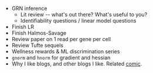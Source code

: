 - GRN inference
    - Lit review -- what's out there? What's useful to you?
    - Identifiability questions / linear model questions
- Finish LR
- Finish Halmos-Savage
- Review paper on 1 read per gene per cell
- Review Tufte sequels
- Wellness rewards & ML discrimination series
- `gnorm` and `hnorm` for gradient and hessian
- Why I like blogs, and other blogs I like. Related [comic](https://www.smbc-comics.com/comic/fixing-social-media).